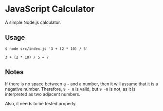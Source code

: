 JavaScript Calculator
====================

A simple Node.js calculator.

Usage
-----

`$ node src/index.js '3 + (2 * 10) / 5'`

`3 + (2 * 10) / 5 = 7`

Notes
-----

If there is no space between a `-` and a number, then it will assume that it is a negative number. Therefore, `9 - 8` is valid, but `9 -8` is not, as it is interpreted as two adjacent numbers.

Also, it needs to be tested properly.
